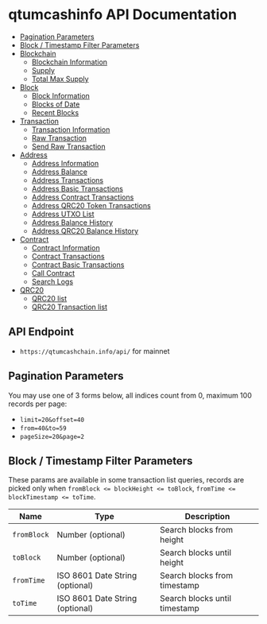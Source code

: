 # qtumcashinfo API Documentation

* [Pagination Parameters](#pagination-parameters)
* [Block / Timestamp Filter Parameters](#block--timestamp-filter-parameters)
* [Blockchain](https://github.com/qtumcashproject/qtumcashinfo-api/blob/master/doc/blockchain.md)
  * [Blockchain Information](https://github.com/qtumcashproject/qtumcashinfo-api/blob/master/doc/blockchain.md#Blockchain-Information)
  * [Supply](https://github.com/qtumcashproject/qtumcashinfo-api/blob/master/doc/blockchain.md#Supply)
  * [Total Max Supply](https://github.com/qtumcashproject/qtumcashinfo-api/blob/master/doc/blockchain.md#Total-Max-Supply)
* [Block](https://github.com/qtumcashproject/qtumcashinfo-api/blob/master/doc/block.md)
  * [Block Information](https://github.com/qtumcashproject/qtumcashinfo-api/blob/master/doc/block.md#Block-Information)
  * [Blocks of Date](https://github.com/qtumcashproject/qtumcashinfo-api/blob/master/doc/block.md#Blocks-of-Date)
  * [Recent Blocks](https://github.com/qtumcashproject/qtumcashinfo-api/blob/master/doc/block.md#Recent-Blocks)
* [Transaction](https://github.com/qtumcashproject/qtumcashinfo-api/blob/master/doc/transaction.md)
  * [Transaction Information](https://github.com/qtumcashproject/qtumcashinfo-api/blob/master/doc/transaction.md#Transaction-Information)
  * [Raw Transaction](https://github.com/qtumcashproject/qtumcashinfo-api/blob/master/doc/transaction.md#Raw-Transaction)
  * [Send Raw Transaction](https://github.com/qtumcashproject/qtumcashinfo-api/blob/master/doc/transaction.md#Send-Raw-Transaction)
* [Address](https://github.com/qtumcashproject/qtumcashinfo-api/blob/master/doc/address.md)
  * [Address Information](https://github.com/qtumcashproject/qtumcashinfo-api/blob/master/doc/address.md#Address-Information)
  * [Address Balance](https://github.com/qtumcashproject/qtumcashinfo-api/blob/master/doc/address.md#Address-Balance)
  * [Address Transactions](https://github.com/qtumcashproject/qtumcashinfo-api/blob/master/doc/address.md#Address-Transactions)
  * [Address Basic Transactions](https://github.com/qtumcashproject/qtumcashinfo-api/blob/master/doc/address.md#Address-Basic-Transactions)
  * [Address Contract Transactions](https://github.com/qtumcashproject/qtumcashinfo-api/blob/master/doc/address.md#Address-Contract-Transactions)
  * [Address QRC20 Token Transactions](https://github.com/qtumcashproject/qtumcashinfo-api/blob/master/doc/address.md#Address-QRC20-Token-Transactions)
  * [Address UTXO List](https://github.com/qtumcashproject/qtumcashinfo-api/blob/master/doc/address.md#Address-UTXO-List)
  * [Address Balance History](https://github.com/qtumcashproject/qtumcashinfo-api/blob/master/doc/address.md#Address-Balance-History)
  * [Address QRC20 Balance History](https://github.com/qtumcashproject/qtumcashinfo-api/blob/master/doc/address.md#Address-QRC20-Balance-History)
* [Contract](https://github.com/qtumcashproject/qtumcashinfo-api/blob/master/doc/contract.md)
  * [Contract Information](https://github.com/qtumcashproject/qtumcashinfo-api/blob/master/doc/contract.md#Contract-Information)
  * [Contract Transactions](https://github.com/qtumcashproject/qtumcashinfo-api/blob/master/doc/contract.md#Contract-Transactions)
  * [Contract Basic Transactions](https://github.com/qtumcashproject/qtumcashinfo-api/blob/master/doc/contract.md#Contract-Basic-Transactions)
  * [Call Contract](https://github.com/qtumcashproject/qtumcashinfo-api/blob/master/doc/contract.md#Call-Contract)
  * [Search Logs](https://github.com/qtumcashproject/qtumcashinfo-api/blob/master/doc/contract.md#Search-Logs)
* [QRC20](https://github.com/qtumcashproject/qtumcashinfo-api/blob/master/doc/contract.md)
  * [QRC20 list](https://github.com/qtumcashproject/qtumcashinfo-api/blob/master/doc/contract.md#QRC20-list)
  * [QRC20 Transaction list](https://github.com/qtumcashproject/qtumcashinfo-api/blob/master/doc/contract.md#QRC20-Transaction-list)


## API Endpoint
* `https://qtumcashchain.info/api/` for mainnet


## Pagination Parameters

You may use one of 3 forms below, all indices count from 0, maximum 100 records per page:
* `limit=20&offset=40`
* `from=40&to=59`
* `pageSize=20&page=2`


## Block / Timestamp Filter Parameters

These params are available in some transaction list queries,
records are picked only when `fromBlock <= blockHeight <= toBlock`, `fromTime <= blockTimestamp <= toTime`.

<table>
    <thead>
        <tr>
            <th>Name</th>
            <th>Type</th>
            <th>Description</th>
        </tr>
    </thead>
    <tbody>
        <tr>
            <td><code>fromBlock</code></td>
            <td>Number (optional)</td>
            <td>Search blocks from height</td>
        </tr>
        <tr>
            <td><code>toBlock</code></td>
            <td>Number (optional)</td>
            <td>Search blocks until height</td>
        </tr>
        <tr>
            <td><code>fromTime</code></td>
            <td>ISO 8601 Date String (optional)</td>
            <td>Search blocks from timestamp</td>
        </tr>
        <tr>
            <td><code>toTime</code></td>
            <td>ISO 8601 Date String (optional)</td>
            <td>Search blocks until timestamp</td>
        </tr>
    </tbody>
</table>
